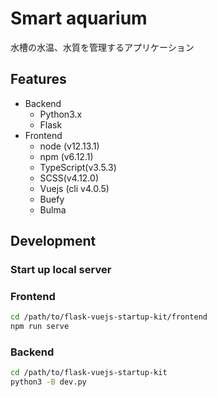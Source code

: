 # Smart aquarium
水槽の水温、水質を管理するアプリケーション

## Features
- Backend
    - Python3.x
    - Flask
- Frontend
    - node (v12.13.1)
    - npm (v6.12.1)
    - TypeScript(v3.5.3)
    - SCSS(v4.12.0)
    - Vuejs (cli v4.0.5)
    - Buefy
    - Bulma

## Development
### Start up local server
### Frontend
``` sh
cd /path/to/flask-vuejs-startup-kit/frontend
npm run serve
```

### Backend
``` sh
cd /path/to/flask-vuejs-startup-kit
python3 -B dev.py
```

